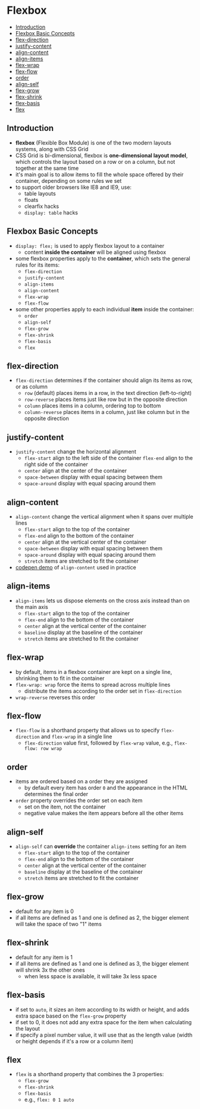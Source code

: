 # Flexbox

- [Introduction](#introduction)
- [Flexbox Basic Concepts](#flexbox-basic-concepts)
- [flex-direction](#flex-direction)
- [justify-content](#justify-content)
- [align-content](#align-content)
- [align-items](#align-items)
- [flex-wrap](#flex-wrap)
- [flex-flow](#flex-flow)
- [order](#order)
- [align-self](#align-self)
- [flex-grow](#flex-grow)
- [flex-shrink](#flex-shrink)
- [flex-basis](#flex-basis)
- [flex](#flex)


## Introduction

- **flexbox** (Flexible Box Module) is one of the two modern layouts systems, along with CSS Grid
- CSS Grid is bi-dimensional, flexbox is **one-dimensional layout model**, which controls the layout based on a row or on a column, but not together at the same time
- it's main goal is to allow items to fill the whole space offered by their container, depending on some rules we set
- to support older browsers like IE8 and IE9, use:
  - table layouts
  - floats
  - clearfix hacks
  - `display: table` hacks


## Flexbox Basic Concepts

- `display: flex;` is used to apply flexbox layout to a container
  - content **inside the container** will be aligned using flexbox
- some flexbox properties apply to the **container**, which sets the general rules for its items:
  - `flex-direction`
  - `justify-content`
  - `align-items`
  - `align-content`
  - `flex-wrap`
  - `flex-flow`
- some other properties apply to each individual **item** inside the container:
  - `order`
  - `align-self`
  - `flex-grow`
  - `flex-shrink`
  - `flex-basis`
  - `flex`


## flex-direction

- `flex-direction` determines if the container should align its items as row, or as column
  - `row` (default) places items in a row, in the text direction (left-to-right)
  - `row-reverse` places items just like row but in the opposite direction
  - `column` places items in a column, ordering top to bottom
  - `column-reverse` places items in a column, just like column but in the opposite direction


## justify-content

- `justify-content` change the horizontal alignment
  - `flex-start` align to the left side of the container
  `flex-end` align to the right side of the container
  - `center` align at the center of the container
  - `space-between` display with equal spacing between them
  - `space-around` display with equal spacing around them


## align-content

- `align-content` change the vertical alignment when it spans over multiple lines
  - `flex-start` align to the top of the container
  - `flex-end` align to the bottom of the container
  - `center` align at the vertical center of the container
  - `space-between` display with equal spacing between them
  - `space-around` display with equal spacing around them
  - `stretch` items are stretched to fit the container
- [codepen demo](https://codepen.io/HugoGiraudel/pen/1caa1ef0857a023d0561b5223abef75d) of `align-content` used in practice


## align-items

- `align-items` lets us dispose elements on the cross axis instead than on the main axis
  - `flex-start` align to the top of the container
  - `flex-end` align to the bottom of the container
  - `center` align at the vertical center of the container
  - `baseline` display at the baseline of the container
  - `stretch` items are stretched to fit the container


## flex-wrap

- by default, items in a flexbox container are kept on a single line, shrinking them to fit in the container
- `flex-wrap: wrap` force the items to spread across multiple lines
  - distribute the items according to the order set in `flex-direction`
- `wrap-reverse` reverses this order


## flex-flow

- `flex-flow` is a shorthand property that allows us to specify `flex-direction` and `flex-wrap` in a single line
  - `flex-direction` value first, followed by `flex-wrap` value, e.g., `flex-flow: row wrap`


## order

- items are ordered based on a order they are assigned
  - by default every item has order `0` and the appearance in the HTML determines the final order
- `order` property overrides the order set on each item
  - set on the item, not the container
  - negative value makes the item appears before all the other items


## align-self

- `align-self` can **override** the container `align-items` setting for an item
  - `flex-start` align to the top of the container
  - `flex-end` align to the bottom of the container
  - `center` align at the vertical center of the container
  - `baseline` display at the baseline of the container
  - `stretch` items are stretched to fit the container


## flex-grow

- default for any item is 0
- if all items are defined as 1 and one is defined as 2, the bigger element will take the space of two "1" items


## flex-shrink

- default for any item is 1
- if all items are defined as 1 and one is defined as 3, the bigger element will shrink 3x the other ones
  - when less space is available, it will take 3x less space


## flex-basis

- if set to `auto`, it sizes an item according to its width or height, and adds extra space based on the `flex-grow` property
- if set to 0, it does not add any extra space for the item when calculating the layout
- if specify a pixel number value, it will use that as the length value (width or height depends if it's a row or a column item)


## flex

- `flex` is a shorthand property that combines the 3 properties:
  - `flex-grow`
  - `flex-shrink`
  - `flex-basis`
  - e.g., `flex: 0 1 auto`
